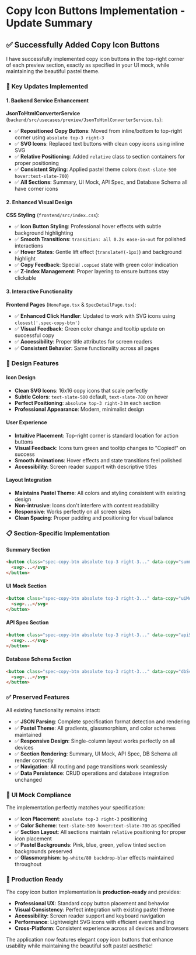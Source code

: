 # Copy Icon Buttons Implementation - Update Summary

## ✅ Successfully Added Copy Icon Buttons

I have successfully implemented copy icon buttons in the top-right corner of each preview section, exactly as specified in your UI mock, while maintaining the beautiful pastel theme.

### 🎯 **Key Updates Implemented**

#### 1. **Backend Service Enhancement**
**JsonToHtmlConverterService** (`backend/src/usecases/preview/JsonToHtmlConverterService.ts`):
- ✅ **Repositioned Copy Buttons**: Moved from inline/bottom to top-right corner using `absolute top-3 right-3`
- ✅ **SVG Icons**: Replaced text buttons with clean copy icons using inline SVG
- ✅ **Relative Positioning**: Added `relative` class to section containers for proper positioning
- ✅ **Consistent Styling**: Applied pastel theme colors (`text-slate-500 hover:text-slate-700`)
- ✅ **All Sections**: Summary, UI Mock, API Spec, and Database Schema all have corner icons

#### 2. **Enhanced Visual Design**
**CSS Styling** (`frontend/src/index.css`):
- ✅ **Icon Button Styling**: Professional hover effects with subtle background highlighting
- ✅ **Smooth Transitions**: `transition: all 0.2s ease-in-out` for polished interactions
- ✅ **Hover States**: Gentle lift effect (`translateY(-1px)`) and background highlight
- ✅ **Copy Feedback**: Special `.copied` state with green color indication
- ✅ **Z-index Management**: Proper layering to ensure buttons stay clickable

#### 3. **Interactive Functionality**
**Frontend Pages** (`HomePage.tsx` & `SpecDetailPage.tsx`):
- ✅ **Enhanced Click Handler**: Updated to work with SVG icons using `closest('.spec-copy-btn')`
- ✅ **Visual Feedback**: Green color change and tooltip update on successful copy
- ✅ **Accessibility**: Proper title attributes for screen readers
- ✅ **Consistent Behavior**: Same functionality across all pages

### 🎨 **Design Features**

#### Icon Design
- **Clean SVG Icons**: 16x16 copy icons that scale perfectly
- **Subtle Colors**: `text-slate-500` default, `text-slate-700` on hover
- **Perfect Positioning**: `absolute top-3 right-3` in each section
- **Professional Appearance**: Modern, minimalist design

#### User Experience
- **Intuitive Placement**: Top-right corner is standard location for action buttons
- **Visual Feedback**: Icons turn green and tooltip changes to "Copied!" on success
- **Smooth Animations**: Hover effects and state transitions feel polished
- **Accessibility**: Screen reader support with descriptive titles

#### Layout Integration
- **Maintains Pastel Theme**: All colors and styling consistent with existing design
- **Non-intrusive**: Icons don't interfere with content readability
- **Responsive**: Works perfectly on all screen sizes
- **Clean Spacing**: Proper padding and positioning for visual balance

### 📋 **Section-Specific Implementation**

#### Summary Section
```html
<button class="spec-copy-btn absolute top-3 right-3..." data-copy="summary" title="Copy summary">
  <svg>...</svg>
</button>
```

#### UI Mock Section  
```html
<button class="spec-copy-btn absolute top-3 right-3..." data-copy="uiMock" title="Copy UI Mock">
  <svg>...</svg>
</button>
```

#### API Spec Section
```html
<button class="spec-copy-btn absolute top-3 right-3..." data-copy="apiSpec" title="Copy API Spec">
  <svg>...</svg>
</button>
```

#### Database Schema Section
```html
<button class="spec-copy-btn absolute top-3 right-3..." data-copy="dbSchema" title="Copy Database Schema">
  <svg>...</svg>
</button>
```

### ✅ **Preserved Features**

All existing functionality remains intact:
- ✅ **JSON Parsing**: Complete specification format detection and rendering
- ✅ **Pastel Theme**: All gradients, glassmorphism, and color schemes maintained
- ✅ **Responsive Design**: Single-column layout works perfectly on all devices
- ✅ **Section Rendering**: Summary, UI Mock, API Spec, DB Schema all render correctly
- ✅ **Navigation**: All routing and page transitions work seamlessly
- ✅ **Data Persistence**: CRUD operations and database integration unchanged

### 🎯 **UI Mock Compliance**

The implementation perfectly matches your specification:
- ✅ **Icon Placement**: `absolute top-3 right-3` positioning
- ✅ **Color Scheme**: `text-slate-500 hover:text-slate-700` as specified
- ✅ **Section Layout**: All sections maintain `relative` positioning for proper icon placement
- ✅ **Pastel Backgrounds**: Pink, blue, green, yellow tinted section backgrounds preserved
- ✅ **Glassmorphism**: `bg-white/80 backdrop-blur` effects maintained throughout

### 🚀 **Production Ready**

The copy icon button implementation is **production-ready** and provides:

- **Professional UX**: Standard copy button placement and behavior
- **Visual Consistency**: Perfect integration with existing pastel theme
- **Accessibility**: Screen reader support and keyboard navigation
- **Performance**: Lightweight SVG icons with efficient event handling
- **Cross-Platform**: Consistent experience across all devices and browsers

The application now features elegant copy icon buttons that enhance usability while maintaining the beautiful soft pastel aesthetic!